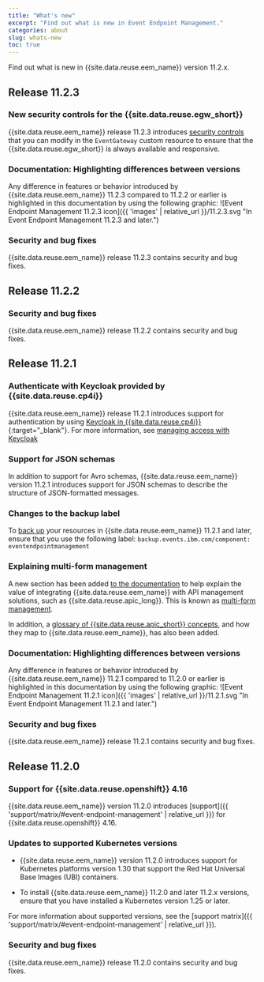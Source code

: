```yaml
---
title: "What's new"
excerpt: "Find out what is new in Event Endpoint Management."
categories: about
slug: whats-new
toc: true
---
```


Find out what is new in {{site.data.reuse.eem_name}} version 11.2.x.

## Release 11.2.3

### New security controls for the {{site.data.reuse.egw_short}}

{{site.data.reuse.eem_name}} release 11.2.3 introduces [security controls](../../installing/configuring#configuring-gateway-security) that you can modify in the `EventGateway` custom resource to ensure that the {{site.data.reuse.egw_short}} is always available and responsive.

### Documentation: Highlighting differences between versions

Any difference in features or behavior introduced by {{site.data.reuse.eem_name}} 11.2.3 compared to 11.2.2 or earlier is highlighted in this documentation by using the following graphic: ![Event Endpoint Management 11.2.3 icon]({{ 'images' | relative_url }}/11.2.3.svg "In Event Endpoint Management 11.2.3 and later.")

### Security and bug fixes

{{site.data.reuse.eem_name}} release 11.2.3 contains security and bug fixes.

## Release 11.2.2

### Security and bug fixes

{{site.data.reuse.eem_name}} release 11.2.2 contains security and bug fixes.

## Release 11.2.1

### Authenticate with Keycloak provided by {{site.data.reuse.cp4i}}

{{site.data.reuse.eem_name}} release 11.2.1 introduces support for authentication by using [Keycloak in {{site.data.reuse.cp4i}}](https://www.ibm.com/docs/en/cloud-paks/cp-integration/16.1.0?topic=administering-identity-access-management){:target="_blank"}. For more information, see [managing access with Keycloak](../../security/managing-access/#setting-up-integration-keycloak-authentication)

### Support for JSON schemas

In addition to support for Avro schemas, {{site.data.reuse.eem_name}} version 11.2.1 introduces support for JSON schemas to describe the structure of JSON-formatted messages.

### Changes to the backup label

To [back up](../../installing/backup-restore#backing-up) your resources in {{site.data.reuse.eem_name}} 11.2.1 and later, ensure that you use the following label: `backup.events.ibm.com/component: eventendpointmanagement`

### Explaining multi-form management

A new section has been added [to the documentation](../../api-and-event-management/overview) to help explain the value of integrating {{site.data.reuse.eem_name}} with API management solutions, such as {{site.data.reuse.apic_long}}. This is known as [multi-form management](../../integrating-with-apic/apic-eem-concepts/#multi-form-api-management).

In addition, a [glossary of {{site.data.reuse.apic_short}} concepts](../../integrating-with-apic/apic-eem-concepts), and how they map to {{site.data.reuse.eem_name}}, has also been added.


### Documentation: Highlighting differences between versions

Any difference in features or behavior introduced by {{site.data.reuse.eem_name}} 11.2.1 compared to 11.2.0 or earlier is highlighted in this documentation by using the following graphic: ![Event Endpoint Management 11.2.1 icon]({{ 'images' | relative_url }}/11.2.1.svg "In Event Endpoint Management 11.2.1 and later.")

### Security and bug fixes

{{site.data.reuse.eem_name}} release 11.2.1 contains security and bug fixes.

## Release 11.2.0

### Support for {{site.data.reuse.openshift}} 4.16

{{site.data.reuse.eem_name}} version 11.2.0 introduces [support]({{ 'support/matrix/#event-endpoint-management' | relative_url }}) for {{site.data.reuse.openshift}} 4.16.

### Updates to supported Kubernetes versions

- {{site.data.reuse.eem_name}} version 11.2.0 introduces support for Kubernetes platforms version 1.30 that support the Red Hat Universal Base Images (UBI) containers.

- To install {{site.data.reuse.eem_name}} 11.2.0 and later 11.2.x versions, ensure that you have installed a Kubernetes version 1.25 or later. 

For more information about supported versions, see the [support matrix]({{ 'support/matrix/#event-endpoint-management' | relative_url }}).

### Security and bug fixes

{{site.data.reuse.eem_name}} release 11.2.0 contains security and bug fixes.


